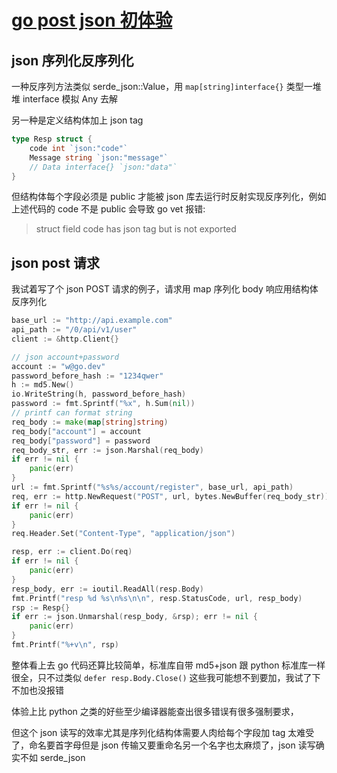 # [go post json 初体验](/2022/08/go_http_client.md)

## json 序列化反序列化

一种反序列方法类似 serde_json::Value，用 `map[string]interface{}` 类型一堆堆 interface 模拟 Any 去解

另一种是定义结构体加上 json tag

```go
type Resp struct {
    code int `json:"code"`
    Message string `json:"message"`
    // Data interface{} `json:"data"`
}
```

但结构体每个字段必须是 public 才能被 json 库去运行时反射实现反序列化，例如上述代码的 code 不是 public 会导致 go vet 报错:

> struct field code has json tag but is not exported

## json post 请求

我试着写了个 json POST 请求的例子，请求用 map 序列化 body 响应用结构体反序列化

```go
base_url := "http://api.example.com"
api_path := "/0/api/v1/user"
client := &http.Client{}

// json account+password
account := "w@go.dev"
password_before_hash := "1234qwer"
h := md5.New()
io.WriteString(h, password_before_hash)
password := fmt.Sprintf("%x", h.Sum(nil))
// printf can format string
req_body := make(map[string]string)
req_body["account"] = account
req_body["password"] = password
req_body_str, err := json.Marshal(req_body)
if err != nil {
    panic(err)
}
url := fmt.Sprintf("%s%s/account/register", base_url, api_path)
req, err := http.NewRequest("POST", url, bytes.NewBuffer(req_body_str))
if err != nil {
    panic(err)
}
req.Header.Set("Content-Type", "application/json")

resp, err := client.Do(req)
if err != nil {
    panic(err)
}
resp_body, err := ioutil.ReadAll(resp.Body)
fmt.Printf("resp %d %s\n%s\n\n", resp.StatusCode, url, resp_body)
rsp := Resp{}
if err := json.Unmarshal(resp_body, &rsp); err != nil {
    panic(err)
}
fmt.Printf("%+v\n", rsp)
```

整体看上去 go 代码还算比较简单，标准库自带 md5+json 跟 python 标准库一样很全，只不过类似 `defer resp.Body.Close()` 这些我可能想不到要加，我试了下不加也没报错

体验上比 python 之类的好些至少编译器能查出很多错误有很多强制要求，

但这个 json 读写的效率尤其是序列化结构体需要人肉给每个字段加 tag 太难受了，命名要首字母但是 json 传输又要重命名另一个名字也太麻烦了，json 读写确实不如 serde_json

